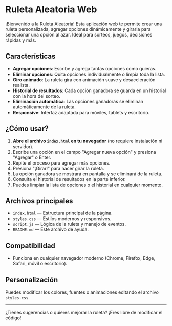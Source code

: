 # Ruleta Aleatoria Web

¡Bienvenido a la Ruleta Aleatoria! Esta aplicación web te permite crear una ruleta personalizada, agregar opciones dinámicamente y girarla para seleccionar una opción al azar. Ideal para sorteos, juegos, decisiones rápidas y más.

## Características

- **Agregar opciones**: Escribe y agrega tantas opciones como quieras.
- **Eliminar opciones**: Quita opciones individualmente o limpia toda la lista.
- **Giro animado**: La ruleta gira con animación suave y desaceleración realista.
- **Historial de resultados**: Cada opción ganadora se guarda en un historial con la hora del sorteo.
- **Eliminación automática**: Las opciones ganadoras se eliminan automáticamente de la ruleta.
- **Responsive**: Interfaz adaptada para móviles, tablets y escritorio.

## ¿Cómo usar?

1. **Abre el archivo `index.html` en tu navegador** (no requiere instalación ni servidor).
2. Escribe una opción en el campo "Agregar nueva opción" y presiona "Agregar" o Enter.
3. Repite el proceso para agregar más opciones.
4. Presiona "¡Girar!" para hacer girar la ruleta.
5. La opción ganadora se mostrará en pantalla y se eliminará de la ruleta.
6. Consulta el historial de resultados en la parte inferior.
7. Puedes limpiar la lista de opciones o el historial en cualquier momento.

## Archivos principales

- `index.html` — Estructura principal de la página.
- `styles.css` — Estilos modernos y responsivos.
- `script.js` — Lógica de la ruleta y manejo de eventos.
- `README.md` — Este archivo de ayuda.



## Compatibilidad

- Funciona en cualquier navegador moderno (Chrome, Firefox, Edge, Safari, móvil o escritorio).

## Personalización

Puedes modificar los colores, fuentes o animaciones editando el archivo `styles.css`.

---

¿Tienes sugerencias o quieres mejorar la ruleta? ¡Eres libre de modificar el código! 